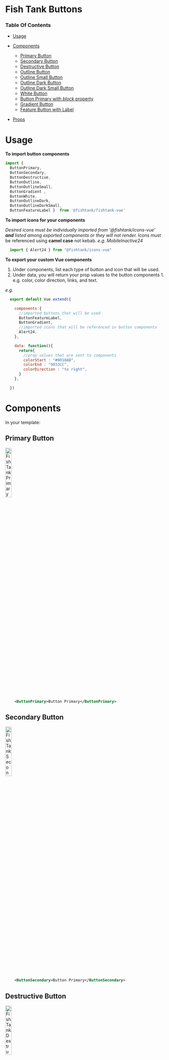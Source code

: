 # Fish Tank Buttons

### Table Of Contents
- [Usage](#usage)
- [Components](#components)
  - [Primary Button](#primary-button)
  - [Secondary Button](#secondary-button)
  - [Destructive Button](#destructive-button)
  - [Outline Button](#outline-button)
  - [Outline Small Button](#outline-small-button)
  - [Outline Dark Button](#outline-dark-button)
  - [Outline Dark Small Button](#outline-dark-small-button)
  - [White Button](#white-button)
  - [Button Primary with _block_ property](#button-primary-with-block-property)
  - [Gradient Button](#gradient-button)
  - [Feature Button with Label](#feature-button-with-label)

- [Props](#props)

# Usage

**To import button components**

```js
import { 
  ButtonPrimary,
  ButtonSecondary,
  ButtonDestructive, 
  ButtonOutline,
  ButtonOutlineSmall, 
  ButtonGradient , 
  ButtonWhite,
  ButtonOutlineDark,
  ButtonOutlineDarkSmall,
  ButtonFeatureLabel }  from '@fishtank/fishtank-vue'
```

**To import icons for your components**

*Desired icons must be individually imported from '@fishtank/icons-vue' **and** listed among exported components or they will not render.* Icons must be referenced using **camel case** not kebab. *e.g. MobileInactive24*  

```js
  import { Alert24 } from "@fishtank/icons-vue"
```


**To export your custom Vue components**

  1. Under components, list each type of button and icon that will be used.
  2. Under data, you will return your prop values to the button components
    1. e.g. color, color direction, links, and text.

*e.g.*
```js
  export default Vue.extend({

    components:{
      //imported buttons that will be used
      ButtonFeatureLabel,
      ButtonGradient,
      //imported icons that will be referenced in button components
      Alert24,
    },

    data: function(){
      return{
        //prop values that are sent to components
        colorStart : "#0018AB",
        colorEnd : "9933CC",
        colorDirection : "to right",
      }
    },

  })
```

# Components

In your template:

  ## Primary Button

  <img src="../../assets/ft-button-primary.png" width="20%" alt="Fish Tank Primary Button">

  ```xml
      <ButtonPrimary>Button Primary</ButtonPrimary>
  ```

  ## Secondary Button

  <img src="../../assets/ft-button-secondary.png" width="20%" alt="Fish Tank Secondary Button">

  ```xml
      <ButtonSecondary>Button Primary</ButtonSecondary>
  ```

  ## Destructive Button

  <img src="../../assets/ft-button-destructive.png" width="20%" alt="Fish Tank Destructive Button">

  ```xml
      <ButtonDestructive>Button Primary</ButtonDestructive>
  ```
 
  ## Outline Button

  <img src="../../assets/ft-button-outline.png" width="20%" alt="Fish Tank Outline Button">

  ```xml
      <ButtonOutline>Button Primary</ButtonOutline>
  ```

  ## Outline Small Button

  <img src="../../assets/ft-button-outline-small.png" width="20%" alt="Fish Tank Outline Small Button">

  ```xml
      <ButtonOutlineSmall>Button Outline Small</ButtonOutlineSmall>
  ```

  ## Outline Dark Button

  ( For use on Dark Backgrounds )

  <img src="../../assets/ft-button-outline-dark.png" width="20%" alt="Fish Tank Outline Dark Button">

  ```xml
      <ButtonOutlineDark>Button Outline Dark</ButtonOutlineDark>
  ```

  ## Outline Dark Small Button

  ( For use on Dark Backgrounds )

  <img src="../../assets/ft-button-outline-dark-small.png" width="20%" alt="Fish Tank Outline Dark Small Button">

  ```xml
      <ButtonOutlineDarkSmall>Button Outline Dark</ButtonOutlineDarkSmall>
  ```

  ## White Button

  <img src="../../assets/ft-button-white.png" width="20%" alt="Fish Tank White Button">

  ```xml
      <ButtonWhite>Button Primary</ButtonWhite>
  ```

  ## Button Primary with _block_ property 

  <img src="../../assets/ft-button-primary-block.png" width="50%" alt="Block Style Fish Tank Primary Button">

  ```xml
    <ButtonPrimary 
      :block="true">Button Primary</ButtonPrimary>
  ```


  ## Gradient Button

  <img src="../../assets/ft-button-gradient.png" width="20%" alt="Fish Tank Gradient Button">

  This button takes in three *required* props **:gradientStart**, **:gradientEnd**, and **:colorDirection**. Return values into these props using a return function in **:data** within your **export default Vue.extend()** class. See [Section](#usage). 

  ```xml
    <ButtonGradient
      :gradientStart="startingHexColorVariable"
      :gradientEnd="endingHexColorVariable"
      :colorDirection="to-right"
      >Button Primary</ButtonGradient>
  ```

  ## Feature Button With Label

  <img src="../../assets/ft-button-feature-label.png" width="20%" alt="Fish Tank Feature Button with Label">

  This button type utilizes slots and will require 4 things of you:
  1. Import desired icons from **@fishtank/icons-vue**.
  2. Declare them under **:components** in your **export default Vue.extend()** class.
  3. Refer icons in all cases using camel case.
    a. Do it like this. *'AnAwesomeIcon24'* **(Heroes do this)**
    b. Never like this, *'an_awesome_icon_24' or 'an-awesome-icon-24'. **(Only Villians do that.)**
  4. Refer to icon with self closing tags within component. *e.g. '< AnAwesomeIcon24 />'*

  This button takes in two required slots that are referenced using the '< template >' tags. The first is the '< template >' that takes in the attribute slot name 'icon'. Between this template tag is where you will insert your 24x24 icon of choice, after you have imported it from '@fishtank/icons-vue'. Remember to reference your icon using self closing tags. The second '< template >' tag takes in a slot named 'label', where you enter the buttons label text.

  ```xml
    <ButtonFeatureLabel> 
        <template slot="icon"> <Alert24/> </template>
        <template slot="label"> Button Feature Label</template>
    </ButtonFeatureLabel>
  ```

Adding actions:

```xml
<ButtonPrimary 
  @click="handleClick"
  >Button Primary</ButtonPrimary>
```

## Props

_The following props apply to all buttons_

```xml
<ButtonPrimary
  :disabled="falsyVariable"
  :block="truthyVariable"
  >Button Primary</ButtonPrimary>
```
|Name|Type|Description|Required|Default|
|---|---|---|---|---|
|disabled|Boolean|Specify if button should be disabled|false| false|
|block|Boolean|Changes Button to full width block element|false| false|


_The following props apply only to Gradient Button_

```xml
    <ButtonGradient
      :gradientStart="startingHexColorVariable"
      :gradientEnd="endingHexColorVariable"
      :colorDirection="to-right"
      >Button Primary</ButtonGradient>
```


<table>
  <thead>
    <th>Name</th>
    <th>Type</th>
    <th>Description</th>
    <th>Required</th>
    <th>Default</th>
  </thead>
  <tr>
    <td>gradientStart</td>
    <td>String (Hex color, or valid CSS color)</td>
    <td>Start Color of Gradient</td>
    <td>true</td>
    <td>undefined</td>
  </tr>
  <tr>
    <td>gradientEnd</td>
    <td>String (Hex color, or valid CSS color)</td>
    <td>End Color of Gradient</td>
    <td>true</td>
    <td>undefined</td>
  </tr>
  <tr>
    <td>colorDirection</td>
    <td>String ("to-right" or "to-left")</td>
    <td>Horizontal direction of gradient</td>
    <td>false</td>
    <td> "to-right"</td>
  </tr>
</table>